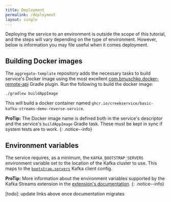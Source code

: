```yaml
---
title: Deployment
permalink: /deployment
layout: single
---
```


Deploying the service to an environment is outside the scope of this tutorial, and the steps will vary depending on
the type of environment. However, below is information you may file useful when it comes deployment.

## Building Docker images

The `aggregate-template` repository adds the necessary tasks to build service's Docker image using the 
most excellent [com.bmuschko.docker-remote-api][dockerPlugin] Gradle plugin.
Run the following to build the docker image:

```
./gradlew buildAppImage
```

This will build a docker container named `ghcr.io/creekservice/basic-kafka-streams-demo-reverse-service`.

**ProTip:** The Docker image name is defined both in the service's descriptor and the service's `buildAppImage`
Gradle task. These must be kept in sync if system tests are to work.
{: .notice--info}

## Environment variables

The service requires, as a minimum, the `KAFKA_BOOTSTRAP_SERVERS` environment variable set to the location of the Kafka cluster to use. 
This maps to the [`bootstrap.servers`][bootstrapServersDocs] Kafka client config.

**ProTip:** More information about the environment variables supported by the Kafka Streams extension in the
[extension's documentation][kafkaExtEnvVars].
{: .notice--info}

[dockerPlugin]: https://plugins.gradle.org/plugin/com.bmuschko.docker-remote-api
[bootstrapServersDocs]: https://kafka.apache.org/documentation/#producerconfigs_bootstrap.servers
[kafkaExtEnvVars]: https://github.com/creek-service/creek-kafka/tree/main/streams-extension#system-environment-variables
[todo]: update links above once documentation migrates